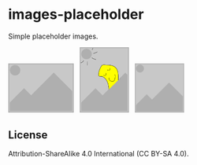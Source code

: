 # images-placeholder

Simple placeholder images.

<img src="https://raw.githubusercontent.com/julien-gargot/images-placeholder/master/placeholder-landscape.png" height="100" />   <img src="https://raw.githubusercontent.com/julien-gargot/images-placeholder/master/placeholder-portrait.png" width="100" />   <img src="https://raw.githubusercontent.com/julien-gargot/images-placeholder/master/placeholder-square.png" height="100" />


## License

Attribution-ShareAlike 4.0 International (CC BY-SA 4.0).
